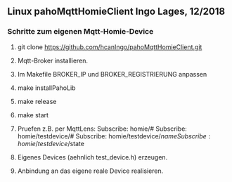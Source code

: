 ## Linux pahoMqttHomieClient                    Ingo Lages, 12/2018

### Schritte zum eigenen Mqtt-Homie-Device

1. git clone https://github.com/hcanIngo/pahoMqttHomieClient.git

2. Mqtt-Broker installieren.

3. Im Makefile BROKER_IP und BROKER_REGISTRIERUNG anpassen 

4. make installPahoLib

5. make release

6. make start

7. Pruefen z.B. per MqttLens: 
    Subscribe:  homie/#
    Subscribe:  homie/testdevice/#
    Subscribe:  homie/testdevice/$name
    Subscribe:  homie/testdevice/$state
    
8. Eigenes Devices (aehnlich test_device.h) erzeugen.

9. Anbindung an das eigene reale Device realisieren. 

